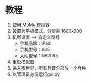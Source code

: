 # 教程

1. 使用 MuMu 模拟器  
2. 设置为平板模式，分辨率 1600x900
3. 机型设置 --> 自定义型号
   - 手机品牌：iPad
   - 手机型号：Air5
   - 入网型号：NB7095
4. 重启模拟器
5. 进入夜世界，所有兵营全部放一个兵种
6. 以管理员身份运行gui.py
